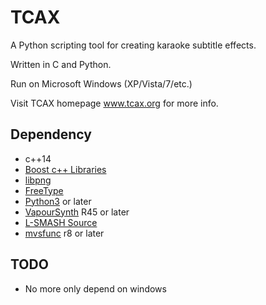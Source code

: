 # TCAX

A Python scripting tool for creating karaoke subtitle effects.

Written in C and Python.

Run on Microsoft Windows (XP/Vista/7/etc.)

Visit TCAX homepage www.tcax.org for more info.

## Dependency

- c++14
- [Boost c++ Libraries](https://www.boost.org)
- [libpng](http://www.libpng.org/pub/png/libpng.html)
- [FreeType](https://www.freetype.org)
- [Python3](https://www.python.org) or later
- [VapourSynth](http://www.vapoursynth.com) R45 or later
- [L-SMASH Source](https://forum.doom9.org/showthread.php?t=167435)
- [mvsfunc](https://github.com/HomeOfVapourSynthEvolution/mvsfunc) r8 or later

## TODO

- No more only depend on windows
